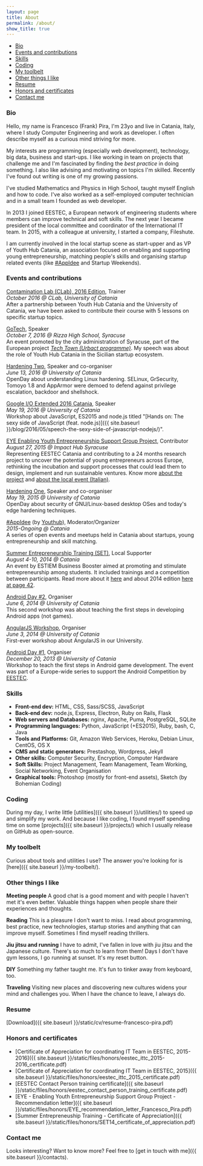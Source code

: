 ```yaml
---
layout: page
title: About
permalink: /about/
show_title: true
---
```


- [Bio](#bio)
- [Events and contributions](#events-and-contributions)
- [Skills](#skills)
- [Coding](#coding)
- [My toolbelt](#my-toolbelt)
- [Other things I like](#other-things-i-like)
- [Resume](#resume)
- [Honors and certificates](#honors-and-certificates)
- [Contact me](#contact-me)

### Bio

Hello, my name is Francesco (Frank) Pira, I'm 23yo and live in Catania, Italy, where I study Computer Engineering and work as developer. I often describe myself as a curious mind striving for more.

My interests are programming (especially web development), technology, big data, business and start-ups. I like working in team on projects that challenge me and I'm fascinated by finding the *best practice* in doing something. I also like advising and motivating on topics I'm skilled. Recently I've found out writing is one of my growing passions.

I've studied Mathematics and Physics in High School, taught myself English and how to code. I've also worked as a self-employed computer technician and in a small team I founded as web developer.

In 2013 I joined EESTEC, a European network of engineering students where members can improve technical and soft skills. The next year I became president of the local committee and coordinator of the International IT team. In 2015, with a colleague at university, I started a company, Fileshute.

I am currently involved in the local startup scene as start-upper and as VP of Youth Hub Catania, an association focused on enabling and supporting young entrepreneurship, matching people's skills and organising startup related events (like [#AppIdee](https://twitter.com/hashtag/AppIdee?src=hash) and Startup Weekends).

### Events and contributions

[Contamination Lab (CLab), 2016 Edition](), Trainer
<br>*October 2016 @ CLab, University of Catania*
<br>After a partnership between Youth Hub Catania and the University of Catania, we have been asked to contribute their course with 5 lessons on specific startup topics.

[GoTech](https://www.facebook.com/events/1277011372362821/), Speaker
<br>*October 7, 2016 @ Rizza High School, Syracuse*
<br>An event promoted by the city administration of Syracuse, part of the European project *[Tech Town (Urbact programme)](http://urbact.eu)*. My speech was about the role of Youth Hub Catania in the Sicilian startup ecosystem.

[Hardening Two](http://hardeningtwo.fileshute.com), Speaker and co-organiser
<br>*June 13, 2016 @ University of Catania*
<br>OpenDay about understanding Linux hardening. SELinux, GrSecurity, Tomoyo 1.8 and AppArmor were demoed to defend against privilege escalation, backdoor and shellshock.

[Google I/O Extended 2016 Catania](https://developers.google.com/events/6168172246073344/), Speaker
<br>*May 19, 2016 @ University of Catania*
<br>Workshop about JavaScript, ES2015 and node.js titled "[Hands on: The sexy side of JavaScript (feat. node.js)]({{ site.baseurl }}/blog/2016/05/speech-the-sexy-side-of-javascript-nodejs/)".

[EYE Enabling Youth Entrepreneurship Support Group Project](http://yincubate.com), Contributor
<br>*August 27, 2015 @ Impact Hub Syracuse*
<br>Representing EESTEC Catania and contributing to a 24 months research project to uncover the potential of young entrepreneurs across Europe, rethinking the incubation and support processes that could lead them to design, implement and run sustainable ventures. Know more [about the project](http://yincubate.com) and [about the local event (Italian)](http://siracusa.impacthub.net/event/eye-enabling-youth-entrepreneurship-support-group/).

[Hardening One](http://www.dmi.unict.it/%7Egiamp/hardening/15edition), Speaker and co-organiser
<br>*May 19, 2015 @ University of Catania*
<br>OpenDay about security of GNU/Linux-based desktop OSes and today's edge hardening techniques.

[#AppIdee](https://twitter.com/search?q=%23appidee) (by [Youthub](http://youthub.net)), Moderator/Organizer
<br>*2015-Ongoing @ Catania*
<br>A series of open events and meetups held in Catania about startups, young entrepreneurship and skill matching.

[Summer Entrepreneurship Training (SET)](https://estiem.org/default.aspx?PageId=1500), Local Supporter
<br>*August 4-10, 2014 @ Catania*
<br>An event by ESTIEM Business Booster aimed at promoting and stimulate entrepreneurship among students. It included trainings and a competition between participants. Read more about it [here](https://estiem.org/default.aspx?PageId=1224) and about 2014 edition [here at page 42](https://issuu.com/estiem/docs/magazine47).

[Android Day #2](http://www.eestec-catania.eu/progetti/storico/), Organiser
<br>*June 6, 2014 @ University of Catania*
<br>This second workshop was about teaching the first steps in developing Android apps (not games).

[AngularJS Workshop](https://www.facebook.com/events/639230729502590/), Organiser
<br>*June 3, 2014 @ University of Catania*
<br>First-ever workshop about AngularJS in our University.

[Android Day #1](http://www.eestec-catania.eu/2013/12/17/android-workshop-1-2/), Organiser
<br>*December 20, 2013 @ University of Catania*
<br>Workshop to teach the first steps in Android game development. The event was part of a Europe-wide series to support the Android Competition by [EESTEC](http://eestec.net).

### Skills

- **Front-end dev:** HTML, CSS, Sass/SCSS, JavaScript
- **Back-end dev:** node.js, Express, Electron, Ruby on Rails, Flask
- **Web servers and Databases:** nginx, Apache, Puma, PostgreSQL, SQLite
- **Programming languages:** Python, JavaScript (+ES2015), Ruby, bash, C, Java
- **Tools and Platforms:** Git, Amazon Web Services, Heroku, Debian Linux, CentOS, OS X
- **CMS and static generators:** Prestashop, Wordpress, Jekyll
- **Other skills:** Computer Security, Encryption, Computer Hardware
- **Soft Skills:** Project Management, Team Management, Team Working, Social Networking, Event Organisation
- **Graphical tools:** Photoshop (mostly for front-end assets), Sketch (by Bohemian Coding)

### Coding

During my day, I write little [utilities]({{ site.baseurl }}/utilities/) to speed up and simplify my work. And because I like coding, I found myself spending time on some [projects]({{ site.baseurl }}/projects/) which I usually release on GitHub as open-source.

### My toolbelt

Curious about tools and utilities I use? The answer you're looking for is [here]({{ site.baseurl }}/my-toolbelt/).

### Other things I like

**Meeting people** A good chat is a good moment and with people I haven't met it's even better. Valuable things happen when people share their experiences and thoughts.

**Reading** This is a pleasure I don't want to miss. I read about programming, best practice, new technologies, startup stories and anything that can improve myself.
Sometimes I find myself reading thrillers.

**Jiu jitsu and running** I have to admit, I've fallen in love with jiu jitsu and the Japanese culture. There's so much to learn from them! Days I don't have gym lessons, I go running at sunset. It's my reset button.

**DIY** Something my father taught me. It's fun to tinker away from keyboard, too.

**Traveling** Visiting new places and discovering new cultures widens your mind and challenges you. When I have the chance to leave, I always do.

### Resume

[Download]({{ site.baseurl }}/static/cv/resume-francesco-pira.pdf)

### Honors and certificates

- [Certificate of Appreciation for coordinating IT Team in EESTEC, 2015-2016]({{ site.baseurl }}/static/files/honors/eestec_ittc_2015-2016_certificate.pdf)
- [Certificate of Appreciation for coordinating IT Team in EESTEC, 2015]({{ site.baseurl }}/static/files/honors/eestec_ittc_2015_certificate.pdf)
- [EESTEC Contact Person training certificate]({{ site.baseurl }}/static/files/honors/eestec_contact_person_training_certificate.pdf)
- [EYE - Enabling Youth Entrepreneurship Support Group Project - Recommendation letter]({{ site.baseurl }}/static/files/honors/EYE_recommendation_letter_Francesco_Pira.pdf)
- [Summer Entrepreneuship Training - Certificate of Appreciation]({{ site.baseurl }}/static/files/honors/SET14_certificate_of_appreciation.pdf)

### Contact me

Looks interesting? Want to know more?
Feel free to [get in touch with me]({{ site.baseurl }}/contacts).
